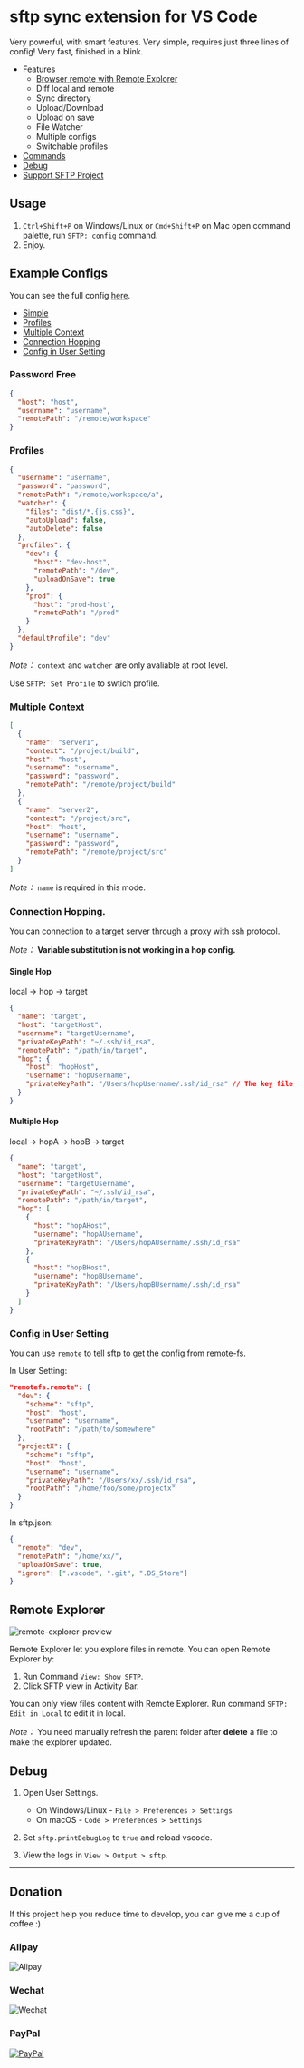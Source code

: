 # sftp sync extension for VS Code

Very powerful, with smart features. Very simple, requires just three lines of config! Very fast, finished in a blink.

- Features
  - [Browser remote with Remote Explorer](#remote-explorer)
  - Diff local and remote
  - Sync directory
  - Upload/Download
  - Upload on save
  - File Watcher
  - Multiple configs
  - Switchable profiles
- [Commands](https://github.com/liximomo/vscode-sftp/wiki/Command)
- [Debug](#debug)
- [Support SFTP Project](#Donation)

## Usage

1. `Ctrl+Shift+P` on Windows/Linux or `Cmd+Shift+P` on Mac open command palette, run `SFTP: config` command.
2. Enjoy.

## Example Configs

You can see the full config [here](https://github.com/liximomo/vscode-sftp/wiki/config).

- [Simple](#password-free)
- [Profiles](#profiles)
- [Multiple Context](#multiple-context)
- [Connection Hopping](#connection-hopping)
- [Config in User Setting](#config-in-user-setting)

### Password Free

```json
{
  "host": "host",
  "username": "username",
  "remotePath": "/remote/workspace"
}
```

### Profiles

```json
{
  "username": "username",
  "password": "password",
  "remotePath": "/remote/workspace/a",
  "watcher": {
    "files": "dist/*.{js,css}",
    "autoUpload": false,
    "autoDelete": false
  },
  "profiles": {
    "dev": {
      "host": "dev-host",
      "remotePath": "/dev",
      "uploadOnSave": true
    },
    "prod": {
      "host": "prod-host",
      "remotePath": "/prod"
    }
  },
  "defaultProfile": "dev"
}
```

_Note：_ `context` and `watcher` are only avaliable at root level.

Use `SFTP: Set Profile` to swtich profile.

### Multiple Context

```json
[
  {
    "name": "server1",
    "context": "/project/build",
    "host": "host",
    "username": "username",
    "password": "password",
    "remotePath": "/remote/project/build"
  },
  {
    "name": "server2",
    "context": "/project/src",
    "host": "host",
    "username": "username",
    "password": "password",
    "remotePath": "/remote/project/src"
  }
]
```

_Note：_ `name` is required in this mode.

### Connection Hopping.

You can connection to a target server through a proxy with ssh protocol.

_Note：_ **Variable substitution is not working in a hop config.**

#### Single Hop

local -> hop -> target

```json
{
  "name": "target",
  "host": "targetHost",
  "username": "targetUsername",
  "privateKeyPath": "~/.ssh/id_rsa",
  "remotePath": "/path/in/target",
  "hop": {
    "host": "hopHost",
    "username": "hopUsername",
    "privateKeyPath": "/Users/hopUsername/.ssh/id_rsa" // The key file is assumed on the hop.
  }
}
```

#### Multiple Hop

local -> hopA -> hopB -> target

```json
{
  "name": "target",
  "host": "targetHost",
  "username": "targetUsername",
  "privateKeyPath": "~/.ssh/id_rsa",
  "remotePath": "/path/in/target",
  "hop": [
    {
      "host": "hopAHost",
      "username": "hopAUsername",
      "privateKeyPath": "/Users/hopAUsername/.ssh/id_rsa"
    },
    {
      "host": "hopBHost",
      "username": "hopBUsername",
      "privateKeyPath": "/Users/hopBUsername/.ssh/id_rsa"
    }
  ]
}
```

### Config in User Setting

You can use `remote` to tell sftp to get the config from [remote-fs](https://github.com/liximomo/vscode-remote-fs).

In User Setting:

```json
"remotefs.remote": {
  "dev": {
    "scheme": "sftp",
    "host": "host",
    "username": "username",
    "rootPath": "/path/to/somewhere"
  },
  "projectX": {
    "scheme": "sftp",
    "host": "host",
    "username": "username",
    "privateKeyPath": "/Users/xx/.ssh/id_rsa",
    "rootPath": "/home/foo/some/projectx"
  }
}
```

In sftp.json:

```json
{
  "remote": "dev",
  "remotePath": "/home/xx/",
  "uploadOnSave": true,
  "ignore": [".vscode", ".git", ".DS_Store"]
}
```

## Remote Explorer

![remote-explorer-preview](https://raw.githubusercontent.com/liximomo/vscode-sftp/master/assets/showcase/remote-explorer.png)

Remote Explorer let you explore files in remote. You can open Remote Explorer by:

1. Run Command `View: Show SFTP`.
2. Click SFTP view in Activity Bar.

You can only view files content with Remote Explorer. Run command `SFTP: Edit in Local` to edit it in local.

_Note：_ You need manually refresh the parent folder after **delete** a file to make the explorer updated.

## Debug

1.  Open User Settings.

    - On Windows/Linux - `File > Preferences > Settings`
    - On macOS - `Code > Preferences > Settings`

2.  Set `sftp.printDebugLog` to `true` and reload vscode.
3.  View the logs in `View > Output > sftp`.

---

## Donation

If this project help you reduce time to develop, you can give me a cup of coffee :)

### Alipay

![Alipay](https://raw.githubusercontent.com/liximomo/vscode-sftp/master/assets/alipay.png)

### Wechat

![Wechat](https://raw.githubusercontent.com/liximomo/vscode-sftp/master/assets/wechat.png)

### PayPal

[![PayPal](https://img.shields.io/badge/Donate-PayPal-green.svg)](https://paypal.me/liximomo)
